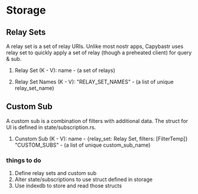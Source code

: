 # Storage

## Relay Sets

A relay set is a set of relay URIs. Unlike most nostr apps, Capybastr uses relay set to quickly apply a set of relay (though a preheated client) for query & sub.

1. Relay Set (K - V):
   name - (a set of relays)

2. Relay Set Names (K - V):
   "RELAY_SET_NAMES" - (a list of unique relay_set_name)

## Custom Sub

A custom sub is a combination of filters with additional data. The struct for UI is defined in state/subscription.rs.

1. Cunstom Sub (K - V):
    name - {relay_set: Relay Set, filters: [FilterTemp]}
    "CUSTOM_SUBS" - (a list of unique custom_sub_name)

### things to do
1. Define relay sets and custom sub
2. Alter state/subscriptions to use struct defined in storage
3. Use indexdb to store and read those structs
